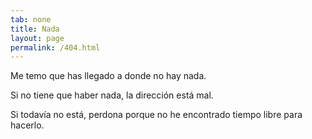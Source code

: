 ```yaml
---
tab: none
title: Nada
layout: page
permalink: /404.html
---
```


Me temo que has llegado a donde no hay nada.

Si no tiene que haber nada, la dirección está mal.

Si todavía no está, perdona porque no he encontrado tiempo libre para hacerlo.

